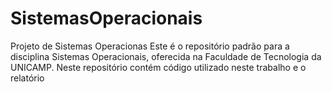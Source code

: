 # SistemasOperacionais
Projeto de Sistemas Operacionas
Este é o repositório padrão para a disciplina Sistemas Operacionais, oferecida na Faculdade de Tecnologia da UNICAMP. Neste repositório contém código utilizado neste trabalho e o relatório
